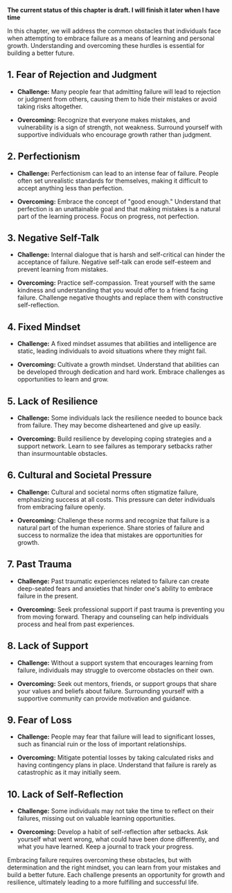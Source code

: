 **The current status of this chapter is draft. I will finish it later when I have time**

In this chapter, we will address the common obstacles that individuals face when attempting to embrace failure as a means of learning and personal growth. Understanding and overcoming these hurdles is essential for building a better future.

**1. Fear of Rejection and Judgment**
-------------------------------------

* **Challenge:** Many people fear that admitting failure will lead to rejection or judgment from others, causing them to hide their mistakes or avoid taking risks altogether.

* **Overcoming:** Recognize that everyone makes mistakes, and vulnerability is a sign of strength, not weakness. Surround yourself with supportive individuals who encourage growth rather than judgment.

**2. Perfectionism**
--------------------

* **Challenge:** Perfectionism can lead to an intense fear of failure. People often set unrealistic standards for themselves, making it difficult to accept anything less than perfection.

* **Overcoming:** Embrace the concept of "good enough." Understand that perfection is an unattainable goal and that making mistakes is a natural part of the learning process. Focus on progress, not perfection.

**3. Negative Self-Talk**
-------------------------

* **Challenge:** Internal dialogue that is harsh and self-critical can hinder the acceptance of failure. Negative self-talk can erode self-esteem and prevent learning from mistakes.

* **Overcoming:** Practice self-compassion. Treat yourself with the same kindness and understanding that you would offer to a friend facing failure. Challenge negative thoughts and replace them with constructive self-reflection.

**4. Fixed Mindset**
--------------------

* **Challenge:** A fixed mindset assumes that abilities and intelligence are static, leading individuals to avoid situations where they might fail.

* **Overcoming:** Cultivate a growth mindset. Understand that abilities can be developed through dedication and hard work. Embrace challenges as opportunities to learn and grow.

**5. Lack of Resilience**
-------------------------

* **Challenge:** Some individuals lack the resilience needed to bounce back from failure. They may become disheartened and give up easily.

* **Overcoming:** Build resilience by developing coping strategies and a support network. Learn to see failures as temporary setbacks rather than insurmountable obstacles.

**6. Cultural and Societal Pressure**
-------------------------------------

* **Challenge:** Cultural and societal norms often stigmatize failure, emphasizing success at all costs. This pressure can deter individuals from embracing failure openly.

* **Overcoming:** Challenge these norms and recognize that failure is a natural part of the human experience. Share stories of failure and success to normalize the idea that mistakes are opportunities for growth.

**7. Past Trauma**
------------------

* **Challenge:** Past traumatic experiences related to failure can create deep-seated fears and anxieties that hinder one's ability to embrace failure in the present.

* **Overcoming:** Seek professional support if past trauma is preventing you from moving forward. Therapy and counseling can help individuals process and heal from past experiences.

**8. Lack of Support**
----------------------

* **Challenge:** Without a support system that encourages learning from failure, individuals may struggle to overcome obstacles on their own.

* **Overcoming:** Seek out mentors, friends, or support groups that share your values and beliefs about failure. Surrounding yourself with a supportive community can provide motivation and guidance.

**9. Fear of Loss**
-------------------

* **Challenge:** People may fear that failure will lead to significant losses, such as financial ruin or the loss of important relationships.

* **Overcoming:** Mitigate potential losses by taking calculated risks and having contingency plans in place. Understand that failure is rarely as catastrophic as it may initially seem.

**10. Lack of Self-Reflection**
-------------------------------

* **Challenge:** Some individuals may not take the time to reflect on their failures, missing out on valuable learning opportunities.

* **Overcoming:** Develop a habit of self-reflection after setbacks. Ask yourself what went wrong, what could have been done differently, and what you have learned. Keep a journal to track your progress.

Embracing failure requires overcoming these obstacles, but with determination and the right mindset, you can learn from your mistakes and build a better future. Each challenge presents an opportunity for growth and resilience, ultimately leading to a more fulfilling and successful life.
